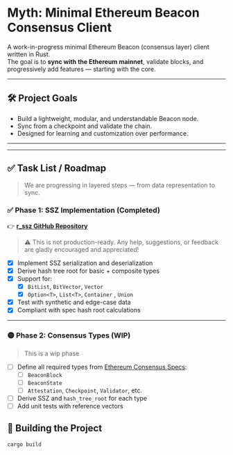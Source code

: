 # Myth: Minimal Ethereum Beacon Consensus Client

A work-in-progress minimal Ethereum Beacon (consensus layer) client written in Rust.  
The goal is to **sync with the Ethereum mainnet**, validate blocks, and progressively add features — starting with the core.

---

## 🛠️ Project Goals

- Build a lightweight, modular, and understandable Beacon node.
- Sync from a checkpoint and validate the chain.
- Designed for learning and customization over performance.

---

---

## ✅ Task List / Roadmap

> We are progressing in layered steps — from data representation to sync.

### ✅ Phase 1: SSZ Implementation (Completed)

👉 **[r_ssz GitHub Repository](https://github.com/Soubhik-10/r_ssz)**

> ⚠️ This is not production-ready. Any help, suggestions, or feedback are gladly encouraged and appreciated!

- [x] Implement SSZ serialization and deserialization
- [x] Derive hash tree root for basic + composite types
- [x] Support for:
  - [x] `BitList`, `BitVector`, `Vector`
  - [x] `Option<T>`, `List<T>`, `Container` , `Union`
- [x] Test with synthetic and edge-case data
- [x] Compliant with spec hash root calculations

---

### 🟡 Phase 2: Consensus Types (WIP)

> This is a wip phase

- [ ] Define all required types from [Ethereum Consensus Specs](https://github.com/ethereum/consensus-specs):
  - [ ] `BeaconBlock`
  - [ ] `BeaconState`
  - [ ] `Attestation`, `Checkpoint`, `Validator`, etc.
- [ ] Derive SSZ and `hash_tree_root` for each type
- [ ] Add unit tests with reference vectors

## 🔧 Building the Project

```bash
cargo build
```
